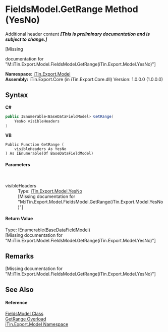 # FieldsModel.GetRange Method (YesNo)
Additional header content _**\[This is preliminary documentation and is subject to change.\]**_

\[Missing <summary> documentation for "M:iTin.Export.Model.FieldsModel.GetRange(iTin.Export.Model.YesNo)"\]

**Namespace:**&nbsp;<a href="ef57ffcc-e95e-b212-5a46-9aa6f5a3511f">iTin.Export.Model</a><br />**Assembly:**&nbsp;iTin.Export.Core (in iTin.Export.Core.dll) Version: 1.0.0.0 (1.0.0.0)

## Syntax

**C#**<br />
``` C#
public IEnumerable<BaseDataFieldModel> GetRange(
	YesNo visibleHeaders
)
```

**VB**<br />
``` VB
Public Function GetRange ( 
	visibleHeaders As YesNo
) As IEnumerable(Of BaseDataFieldModel)
```


#### Parameters
&nbsp;<dl><dt>visibleHeaders</dt><dd>Type: <a href="a886c085-761c-2fe7-9c0a-a64617595f6a">iTin.Export.Model.YesNo</a><br />\[Missing <param name="visibleHeaders"/> documentation for "M:iTin.Export.Model.FieldsModel.GetRange(iTin.Export.Model.YesNo)"\]</dd></dl>

#### Return Value
Type: IEnumerable(<a href="8fa48ff7-1da1-90fc-d579-d2d214806b70">BaseDataFieldModel</a>)<br />\[Missing <returns> documentation for "M:iTin.Export.Model.FieldsModel.GetRange(iTin.Export.Model.YesNo)"\]

## Remarks
\[Missing <remarks> documentation for "M:iTin.Export.Model.FieldsModel.GetRange(iTin.Export.Model.YesNo)"\]

## See Also


#### Reference
<a href="67f244a8-b0dc-ea30-9ef6-fe4c85935202">FieldsModel Class</a><br /><a href="de2e0890-6716-ae95-23c3-6c6622488e9c">GetRange Overload</a><br /><a href="ef57ffcc-e95e-b212-5a46-9aa6f5a3511f">iTin.Export.Model Namespace</a><br />